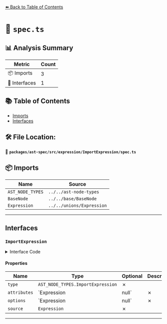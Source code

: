 [⬅️ Back to Table of Contents](../../../../../index.md)

# 📄 `spec.ts`

## 📊 Analysis Summary

| Metric | Count |
|--------|-------|
| 📦 Imports | 3 |
| 📐 Interfaces | 1 |

## 📚 Table of Contents

- [Imports](#imports)
- [Interfaces](#interfaces)

## 🛠️ File Location:
📂 **`packages/ast-spec/src/expression/ImportExpression/spec.ts`**

## 📦 Imports

| Name | Source |
|------|--------|
| `AST_NODE_TYPES` | `../../ast-node-types` |
| `BaseNode` | `../../base/BaseNode` |
| `Expression` | `../../unions/Expression` |


---

## Interfaces

### `ImportExpression`

<details><summary>Interface Code</summary>

```ts
export interface ImportExpression extends BaseNode {
  type: AST_NODE_TYPES.ImportExpression;
  /**
   * The attributes declared for the dynamic import.
   * @example
   * ```ts
   * import('mod', \{ assert: \{ type: 'json' \} \});
   * ```
   * @deprecated Replaced with {@link `options`}.
   */
  attributes: Expression | null;
  /**
   * The options bag declared for the dynamic import.
   * @example
   * ```ts
   * import('mod', \{ assert: \{ type: 'json' \} \});
   * ```
   */
  options: Expression | null;
  source: Expression;
}
```
</details>

#### Properties

| Name | Type | Optional | Description |
|------|------|----------|-------------|
| `type` | `AST_NODE_TYPES.ImportExpression` | ✗ |  |
| `attributes` | `Expression | null` | ✗ |  |
| `options` | `Expression | null` | ✗ |  |
| `source` | `Expression` | ✗ |  |


---